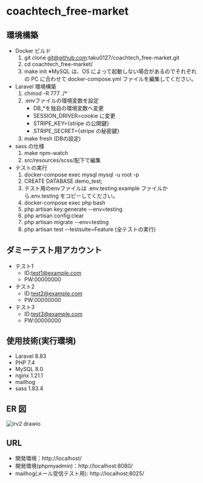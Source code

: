 # coachtech_free-market

## 環境構築

- Docker ビルド
  1. git clone git@github.com:taku0127/coachtech_free-market.git
  2. cd coachtech_free-market/
  3. make init
     ※MySQL は、OS によって起動しない場合があるのでそれぞれの PC に合わせて docker-compose.yml ファイルを編集してください。
- Laravel 環境構築
  1. chmod -R 777 ./\*
  2. .envファイルの環境変数を設定
     - DB\_\*を独自の環境変数へ変更
     - SESSION_DRIVER=cookie に変更
     - STRIPE_KEY={stripe の公開鍵}
     - STRIPE_SECRET={stripe の秘密鍵}
  3. make fresh (DBの設定)
- sass の仕様
  1. make npm-watch
  2. src/resources/scss/配下で編集
- テストの実行
  1. docker-compose exec mysql mysql -u root -p
  2. CREATE DATABASE demo_test;
  3. テスト用のenvファイルは .env.testing.example ファイルから.env.testing をコピーしてください。
  4. docker-compose exec php bash
  5. php artisan key:generate --env=testing
  6. php artisan config:clear
  7. php artisan migrate --env=testing
  8. php artisan test --testsuite=Feature (全テストの実行)

## ダミーテスト用アカウント
- テスト1
  - ID:test1@example.com
  - PW:00000000
- テスト2
  - ID:test2@example.com
  - PW:00000000
- テスト3
  - ID:test3@example.com
  - PW:00000000
## 使用技術(実行環境)

- Laravel 8.83
- PHP 7.4
- MySQL 8.0
- nginx 1.21.1
- mailhog
- sass 1.83.4

## ER 図

![irv2 drawio](https://github.com/user-attachments/assets/59c3a714-35eb-49ed-96db-0d564f503923)

## URL

- 開発環境：http://localhost/
- 開発環境(phpmyadmin)：http://localhost:8080/
- mailhog(メール受信テスト用): http://localhost:8025/
